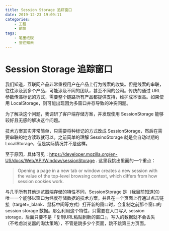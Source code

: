 ```yaml
---
title: Session Storage 追踪窗口
date: 2019-12-23 19:09:11
categories:
    - 工程
    - 前端
tags:
    - 笔墨纸砚
    - 鉴往知来
---
```


# Session Storage 追踪窗口

我们知道，互联网产品非常重视用户在产品上行为线索的收集。但是线索的串联，往往涉及到多个产品，可能涉及不同的团队，甚至不同的公司。传统的通过 URL 参数传递标记的方式，需要整个链路所有产品都提供支持，维护成本很高。如果使用 LocalStorage，则可能出现因为多窗口并存导致的冲突问题。

为了解决这个问题，我调研了客户端存储方案，并发现使用 SessionStorage 能够较好且无感的解决这个问题。

技术方案其实非常简单，只需要将种标记的方式改成 SessionStorage，然后在需要串联的地方读取就可以。之前简单的理解 SessinoStorage 就是会自动过期的 LocalStorage，但是实际情况并不是这样。

至于原因，具体可见：https://developer.mozilla.org/en-US/docs/Web/API/Window/sessionStorage . 这里我挑出里面的一个重点：

> Opening a page in a new tab or window creates a new session with the value of the top-level browsing context, which differs from how session cookies work.

与几乎所有其他浏览器端存储的特性不同，SessionStorage 是（我目前知道的）唯一一个能够以窗口为纬度存储数据的技术方案。并且在一个页面上行通过点击链接（target=\_blank、鼠标中间等方式）打开新的窗口时，会复制之前那个窗口的 session storage 数据。那么利用这个特性，只需要在入口写入 session storage，后面只要不是『复制URL粘贴到新的窗口』，写入的数据就不会丢失（不考虑浏览器的淘汰策略），不管是跳多少个页面，跳不跳第三方页面。
